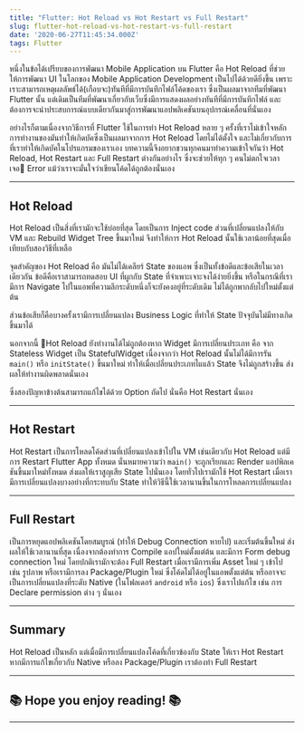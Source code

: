 ```yaml
---
title: "Flutter: Hot Reload vs Hot Restart vs Full Restart"
slug: flutter-hot-reload-vs-hot-restart-vs-full-restart
date: '2020-06-27T11:45:34.000Z'
tags: Flutter
---
```


หนึ่งในข้อได้เปรียบของการพัฒนา Mobile Application บน Flutter คือ Hot Reload ที่ช่วยให้การพัฒนา UI ในโลกของ Mobile Application Development เป็นไปได้ด้วยดียิ่งขึ้น เพราะเราะสามารถเหตุผลลัพธ์ได้(เกือบจะ)ทันทีที่มีการบันทึกไฟล์โค้ดของเรา ซึ่งเป็นผลมาจากทีมที่พัฒนา Flutter นั้น แต่เดิมเป็นทีมที่พัฒนาเกี่ยวกับเว็บซึ่งมีการแสดงผลอย่างทันทีที่มีการบันทึกไฟล์ และต้องการจะนำประสบการณ์แบบเดียวกันมาสู่การพัฒนาแอปพลิเคชันบนอุปกรณ์เคลื่อนที่นั่นเอง

อย่างไรก็ตามเนื่องจากวิธีการที่ Flutter ใช้ในการทำ Hot Reload หลาย ๆ ครั้งที่เราไม่เข้าใจหลักการทำงานของมันทำให้เกิดบัคซึ่งเป็นผลมาจากการ Hot Reload โดยไม่ได้ตั้งใจ และไม่เกี่ยวกับการที่เราทำให้เกิดบัคในโปรแกรมของเราเอง บทความนี้จึงอยากชวนทุกคนมาทำความเข้าใจกันว่า Hot Reload, Hot Restart และ Full Restart ต่างกันอย่างไร ซึ่งจะช่วยให้ทุก ๆ คนไม่ตกใจเวลาเจอ Error แม้ว่าเราจะมั่นใจว่าเขียนโค้ดได้ถูกต้องนั่นเอง

---

## Hot Reload

Hot Reload เป็นสิ่งที่เรามักจะใช้บ่อยที่สุด โดยเป็นการ Inject code ส่วนที่เปลี่ยนแปลงให้กับ VM และ Rebuild Widget Tree ขึ้นมาใหม่ จึงทำให้การ Hot Reload นั้นใช้เวลาน้อยที่สุดเมื่อเทียบกับสองวิธีที่เหลือ

จุดสำคัญของ Hot Reload คือ มันไม่ได้เคลียร์ State ของแอพ ซึ่งเป็นทั้งข้อดีและข้อเสียในเวลาเดียวกัน ข้อดีคือเราสามารถทดสอบ UI ที่ผูกกับ State ที่จำเพาะเจาะจงได้ง่ายยิ่งขึ้น หรือในกรณีที่เรามีการ Navigate ไปในแอพที่ความลึกระดับหนึ่งก็จะยังคงอยู่ที่ระดับเดิม ไม่ได้ถูกพากลับไปใหม่ตั้งแต่ต้น

ส่วนข้อเสียก็คือบางครั้งเรามีการเปลี่ยนแปลง Business Logic ที่ทำให้ State ปัจจุบันไม่มีทางเกิดขึ้นมาได้

นอกจากนี้ Hot Reload ยังทำงานได้ไม่ถูกต้องหาก Widget มีการเปลี่ยนประเภท คือ จาก Stateless Widget เป็น StatefulWidget เนื่องจากว่า Hot Reload นั้นไม่ได้มีการรัน `main()` หรือ `initState()` ขึ้นมาใหม่ ทำให้เมื่อเปลี่ยนประเภทไแแล้ว State จึงไม่ถูกสร้างขึ้น ส่งผลให้ทำงานผิดพลาดนั่นเอง

ซึ่งสองปัญหาข้างต้นสามารถแก้ไขได้ด้วย Option ถัดไป นั่นคือ Hot Restart นั่นเอง

---

## Hot Restart

Hot Restart เป็นการโหลดโค้ดส่วนที่เปลี่ยนแปลงเข้าไปใน VM เช่นเดียวกับ Hot Reload แต่มีการ Restart Flutter App ทั้งหมด นั่นหมายความว่า `main()` จะถูกเรียกและ Render แอปพิลเคชันขึ้นมาใหม่ทั้งหมด ส่งผลให้เราสูญเสีย State ไปนั่นเอง โดยทั่วไปเรามักใช้ Hot Restart เมื่อเรามีการเปลี่ยนแปลงบางอย่างที่กระทบกับ State ทำให้วิธีนี้ใช้เวลานานขึ้นในการโหลดการเปลี่ยนแปลง

---

## Full Restart

เป็นการหยุดแอปพลิเคชันโดยสมบูรณ์ (ทำให้ Debug Connection หายไป) และเริ่มต้นขึ้นใหม่ ส่งผลให้ใช้เวลานานที่สุด เนื่องจากต้องทำการ Compile แอปใหม่ตั้งแต่ต้น และมีการ Form debug connection ใหม่ โดยปกติเรามักจะต้อง Full Restart เมื่อเรามีการเพิ่ม Asset ใหม่ ๆ เข้าไป เช่น รูปภาพ หรือเรามีการลง Package/Plugin ใหม่ ซึ่งโค้ดไม่ได้อยู่ในแอพตั้งแต่ต้น หรืออาจจะเป็นการเปลี่ยนแปลงที่ระดับ Native (ในโฟลเดอร์ `android` หรือ `ios`) ซึ่งเราไปแก้ไข เช่น การ Declare permission ต่าง ๆ นั่นเอง

---

## Summary

Hot Reload เป็นหลัก แต่เมื่อมีการเปลี่ยนแปลงโค้ดที่เกี่ยวข้องกับ State ให้เรา Hot Restart หากมีการแก้ไขเกี่ยวกับ Native หรือลง Package/Plugin เราต้องทำ Full Restart

---

## **📚 Hope you enjoy reading! 📚**

---
